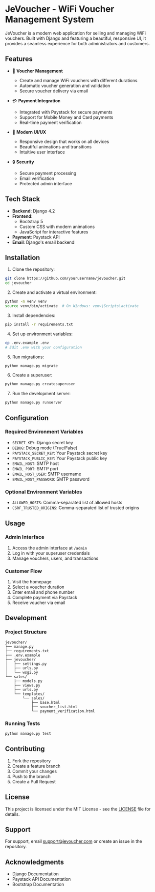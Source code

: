 # JeVoucher - WiFi Voucher Management System

JeVoucher is a modern web application for selling and managing WiFi vouchers. Built with Django and featuring a beautiful, responsive UI, it provides a seamless experience for both administrators and customers.

## Features

- 🎫 **Voucher Management**
  - Create and manage WiFi vouchers with different durations
  - Automatic voucher generation and validation
  - Secure voucher delivery via email

- 💳 **Payment Integration**
  - Integrated with Paystack for secure payments
  - Support for Mobile Money and Card payments
  - Real-time payment verification

- 🎨 **Modern UI/UX**
  - Responsive design that works on all devices
  - Beautiful animations and transitions
  - Intuitive user interface

- 🔒 **Security**
  - Secure payment processing
  - Email verification
  - Protected admin interface

## Tech Stack

- **Backend**: Django 4.2
- **Frontend**: 
  - Bootstrap 5
  - Custom CSS with modern animations
  - JavaScript for interactive features
- **Payment**: Paystack API
- **Email**: Django's email backend

## Installation

1. Clone the repository:
```bash
git clone https://github.com/yourusername/jevoucher.git
cd jevoucher
```

2. Create and activate a virtual environment:
```bash
python -m venv venv
source venv/bin/activate  # On Windows: venv\Scripts\activate
```

3. Install dependencies:
```bash
pip install -r requirements.txt
```

4. Set up environment variables:
```bash
cp .env.example .env
# Edit .env with your configuration
```

5. Run migrations:
```bash
python manage.py migrate
```

6. Create a superuser:
```bash
python manage.py createsuperuser
```

7. Run the development server:
```bash
python manage.py runserver
```

## Configuration

### Required Environment Variables

- `SECRET_KEY`: Django secret key
- `DEBUG`: Debug mode (True/False)
- `PAYSTACK_SECRET_KEY`: Your Paystack secret key
- `PAYSTACK_PUBLIC_KEY`: Your Paystack public key
- `EMAIL_HOST`: SMTP host
- `EMAIL_PORT`: SMTP port
- `EMAIL_HOST_USER`: SMTP username
- `EMAIL_HOST_PASSWORD`: SMTP password

### Optional Environment Variables

- `ALLOWED_HOSTS`: Comma-separated list of allowed hosts
- `CSRF_TRUSTED_ORIGINS`: Comma-separated list of trusted origins

## Usage

### Admin Interface

1. Access the admin interface at `/admin`
2. Log in with your superuser credentials
3. Manage vouchers, users, and transactions

### Customer Flow

1. Visit the homepage
2. Select a voucher duration
3. Enter email and phone number
4. Complete payment via Paystack
5. Receive voucher via email

## Development

### Project Structure

```
jevoucher/
├── manage.py
├── requirements.txt
├── .env.example
├── jevoucher/
│   ├── settings.py
│   ├── urls.py
│   └── wsgi.py
└── sales/
    ├── models.py
    ├── views.py
    ├── urls.py
    └── templates/
        └── sales/
            ├── base.html
            ├── voucher_list.html
            └── payment_verification.html
```

### Running Tests

```bash
python manage.py test
```

## Contributing

1. Fork the repository
2. Create a feature branch
3. Commit your changes
4. Push to the branch
5. Create a Pull Request

## License

This project is licensed under the MIT License - see the [LICENSE](LICENSE) file for details.

## Support

For support, email support@jevoucher.com or create an issue in the repository.

## Acknowledgments

- Django Documentation
- Paystack API Documentation
- Bootstrap Documentation 